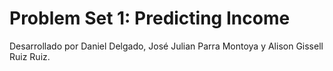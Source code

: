 # Problem Set 1: Predicting Income
Desarrollado por Daniel Delgado, José Julian Parra Montoya y Alison Gissell Ruiz Ruiz. 